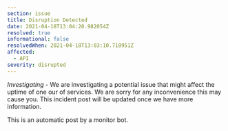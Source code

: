 ```yaml
---
section: issue
title: Disruption Detected
date: 2021-04-18T13:04:20.982054Z
resolved: true
informational: false
resolvedWhen: 2021-04-18T13:03:10.718951Z
affected:
  - API
severity: disrupted
---
```

*Investigating* - We are investigating a potential issue that might affect the uptime of one our of services. We are sorry for any inconvenience this may cause you. This incident post will be updated once we have more information.

This is an automatic post by a monitor bot.
        